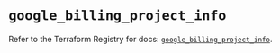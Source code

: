 # `google_billing_project_info`

Refer to the Terraform Registry for docs: [`google_billing_project_info`](https://registry.terraform.io/providers/hashicorp/google/5.33.0/docs/resources/billing_project_info).
